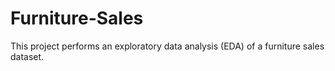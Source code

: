 # Furniture-Sales
This project performs an exploratory data analysis (EDA) of a furniture sales dataset. 

